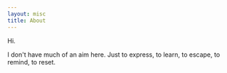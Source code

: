 ```yaml
---
layout: misc
title: About
---
```


Hi.

I don't have much of an aim here. Just to express, to learn, to escape, to remind, to reset.